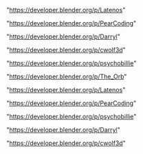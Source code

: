 "https://developer.blender.org/p/Latenos"

"https://developer.blender.org/p/PearCoding"

"https://developer.blender.org/p/Darryl"

"https://developer.blender.org/p/cwolf3d"

"https://developer.blender.org/p/psychobillie"

 
"https://developer.blender.org/p/The_Orb"


"https://developer.blender.org/p/Latenos"


"https://developer.blender.org/p/PearCoding"


"https://developer.blender.org/p/psychobillie"


"https://developer.blender.org/p/Darryl"


"https://developer.blender.org/p/cwolf3d"


 
